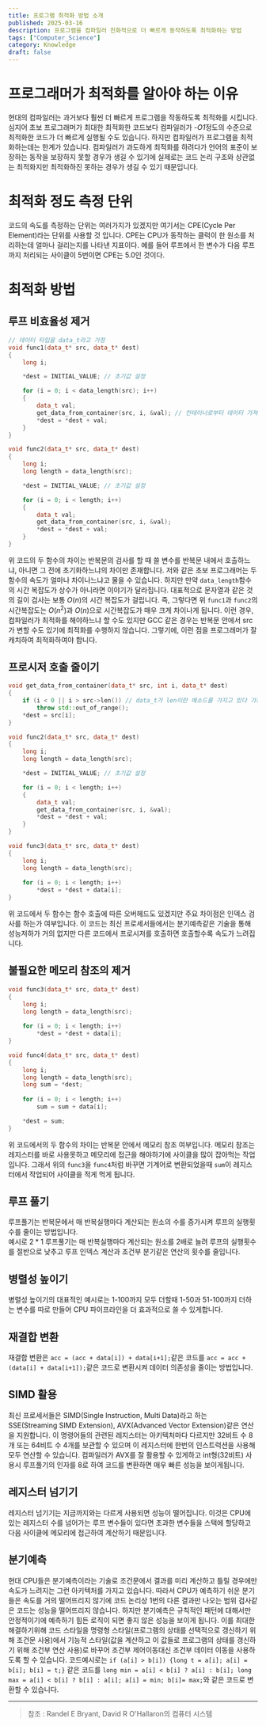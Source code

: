 ```yaml
---
title: 프로그램 최적화 방법 소개
published: 2025-03-16
description: 프로그램을 컴파일러 친화적으로 더 빠르게 동작하도록 최적화하는 방법
tags: ["Computer_Science"]
category: Knowledge
draft: false
---
```

# 프로그래머가 최적화를 알아야 하는 이유

현대의 컴파일러는 과거보다 훨씬 더 빠르게 프로그램을 작동하도록 최적화를 시킵니다.
심지어 초보 프로그래머가 최대한 최적화한 코드보다 컴파일러가 *-O1*정도의 수준으로 최적화한 코드가 더 빠르게 실행될 수도 있습니다. 
하지만 컴파일러가 프로그램을 최적화하는데는 한계가 있습니다. 
컴파일러가 과도하게 최적화를 하려다가 언어의 표준이 보장하는 동작을 보장하지 못할 경우가 생길 수 있기에 실제로는 코드 논리 구조와 상관없는 최적화지만 최적화하진 못하는 경우가 생길 수 있기 때문입니다.  

# 최적화 정도 측정 단위

코드의 속도를 측정하는 단위는 여러가지가 있겠지만 여기서는 CPE(Cycle Per Element)라는 단위를 사용할 것 입니다.
CPE는 CPU가 동작하는 클럭이 한 원소를 처리하는데 얼마나 걸리는지를 나타낸 지표이다. 
예를 들어 루프에서 한 변수가 다음 루프까지 처리되는 사이클이 5번이면 CPE는 5.0인 것이다.

# 최적화 방법
## 루프 비효율성 제거

```cpp
// 데이터 타입을 data_t라고 가정
void func1(data_t* src, data_t* dest)
{
	long i;

	*dest = INITIAL_VALUE; // 초기값 설정

	for (i = 0; i < data_length(src); i++)
	{
		data_t val;
		get_data_from_container(src, i, &val); // 컨테이너로부터 데이터 가져오기
		*dest = *dest + val;
	}
}

void func2(data_t* src, data_t* dest)
{
	long i;
	long length = data_length(src);

	*dest = INITIAL_VALUE; // 초기값 설정

	for (i = 0; i < length; i++)
	{
		data_t val;
		get_data_from_container(src, i, &val); 
		*dest = *dest + val;
	}
}
```

위 코드의 두 함수의 차이는 반복문의 검사를 할 때 쓸 변수를 반복문 내에서 호출하느냐, 아니면 그 전에 초기화하느냐의 차이만 존재합니다.
저와 같은 초보 프로그래머는 두 함수의 속도가 얼마나 차이나느냐고 물을 수 있습니다.
하지만 만약 `data_length`함수의 시간 복잡도가 상수가 아니라면 이야기가 달라집니다. 
대표적으로 문자열과 같은 것의 길이 검사는 보통 $O(n)$의 시간 복잡도가 걸립니다.
즉, 그렇다면 위 `func1`과 `func2`의 시간복잡도는 $O(n^2)$과 $O(n)$으로 시간복잡도가 매우 크게 차이나게 됩니다. 
이런 경우, 컴파일러가 최적화를 해야하느냐 할 수도 있지만 GCC 같은 경우는 반복문 안에서 src가 변할 수도 있기에 최적화를 수행하지 않습니다.
그렇기에, 이런 점을 프로그래머가 잘 캐치하여 최적화하여야 합니다.

## 프로시저 호출 줄이기

```cpp
void get_data_from_container(data_t* src, int i, data_t* dest)
{
	if (i < 0 || i > src->len()) // data_t가 len이란 메소드를 가지고 있다 가정
		throw std::out_of_range();
	*dest = src[i];
}

void func2(data_t* src, data_t* dest)
{
	long i;
	long length = data_length(src);

	*dest = INITIAL_VALUE; // 초기값 설정

	for (i = 0; i < length; i++)
	{
		data_t val;
		get_data_from_container(src, i, &val); 
		*dest = *dest + val;
	}
}

void func3(data_t* src, data_t* dest)
{
	long i;
	long length = data_length(src);
	
	for (i = 0; i < length; i++)
		*dest = *dest + data[i];
}
```

위 코드에서 두 함수는 함수 호출에 따른 오버헤드도 있겠지만 주요 차이점은 인덱스 검사를 하는가 여부입니다.
이 코드는 최신 프로세서들에서는 분기예측같은 기술을 통해 성능저하가 거의 없지만 
다른 코드에서 프로시저를 호출하면 호출할수록 속도가 느려집니다.

## 불필요한 메모리 참조의 제거

```cpp
void func3(data_t* src, data_t* dest)
{
	long i;
	long length = data_length(src);
	
	for (i = 0; i < length; i++)
		*dest = *dest + data[i];
}

void func4(data_t* src, data_t* dest)
{
	long i;
	long length = data_length(src);
	long sum = *dest;
	
	for (i = 0; i < length; i++)
		sum = sum + data[i];

	*dest = sum;
}
```

위 코드에서의 두 함수의 차이는 반복문 안에서 메모리 참조 여부입니다.
메모리 참조는 레지스터를 바로 사용못하고 메모리에 접근을 해야하기에 사이클을 많이 잡아먹는 작업입니다.
그래서 위의 `func3`을 `func4`처럼 바꾸면 기계어로 변환되었을때 `sum`이 레지스터에서 작업되어 사이클을 적게 먹게 됩니다.

## 루프 풀기

루프풀기는 반복문에서 매 반복실행마다 계산되는 원소의 수를 증가시켜 루프의 실행횟수를 줄이는 방법입니다.  
예시로 $2*1$ 루프풀기는 매 반복실행마다 계산되는 원소를 2배로 늘려 루프의 실행횟수를 절반으로 낮추고 루프 인덱스 계산과
조건부 분기같은 연산의 횟수를 줄입니다.  

## 병렬성 높이기

병렬성 높이기의 대표적인 예시로는 1-100까지 모두 더할때 1-50과 51-100까지 더하는 변수를 따로 만들어 CPU 파이프라인을 더 효과적으로 쓸 수 있게합니다.

## 재결합 변환

재결합 변환은 `acc = (acc + data[i]) + data[i+1];`같은 코드를 `acc = acc + (data[i] + data[i+1]);`같은 코드로 변환시켜 데이터 의존성을 줄이는 방법입니다.  

## SIMD 활용

최신 프로세서들은 SIMD(Single Instruction, Multi Data)라고 하는 SSE(Streaming SIMD Extension), AVX(Advanced Vector Extension)같은 연산을 지원합니다. 이 명령어들의 관련된 레지스터는 아키텍처마다 다르지만 32비트 수 8개 또는 64비트 수 4개를 보관할 수 있으며 이 레지스터에 한번의 인스트럭션을 사용해 모두 연산할 수 있습니다. 컴파일러가 AVX를 잘 활용할 수 있게하고 int형(32비트) 사용시 루프풀기의 인자를 8로 하여 코드를 변환하면 매우 빠른 성능을 보이게됩니다.  

## 레지스터 넘기기

레지스터 넘기기는 지금까지와는 다르게 사용되면 성능이 떨어집니다. 이것은 CPU에 있는 레지스터 수를 넘어가는 루프 변수들이 있다면 초과한 변수들을 스택에 할당하고 다음 사이클에 메모리에 접근하여 계산하기 때문입니다.  

## 분기예측

현대 CPU들은 분기예측이라는 기술로 조건문에서 결과를 미리 계산하고 틀릴 경우에만 속도가 느려지는 그런 아키텍처를 가지고 있습니다.
따라서 CPU가 예측하기 쉬운 분기들은 속도를 거의 떨어뜨리지 않기에 코드 논리상 1번의 다른 결과만 나오는 범위 검사같은 코드는 성능을 떨어뜨리지 않습니다.
하지만 분기예측은 규칙적인 패턴에 대해서만 안정적이기에 예측하기 힘든 로직이 되면 좋지 않은 성능을 보이게 됩니다. 
이를 최대한 해결하기위해 코드 스타일을 명령형 스타일(프로그램의 상태를 선택적으로 갱신하기 위해 조건문 사용)에서 기능적 스타일(값을 계산하고 이 값들로 프로그램의 상태를 갱신하기 위해 조건부 연산 사용)로 바꾸어 조건부 제어이동대신 조건부 데이터 이동을 사용하도록 할 수 있습니다. 코드예시로는 `if (a[i] > b[i]) {long t = a[i]; a[i] = b[i]; b[i] = t;}` 같은 코드를 `long min = a[i] < b[i] ? a[i] : b[i]; long max = a[i] < b[i] ? b[i] : a[i]; a[i] = min; b[i]= max;`와 같은 코드로 변환할 수 있습니다.



---

> 참조 : Randel E Bryant, David R O'Hallaron의 컴퓨터 시스템